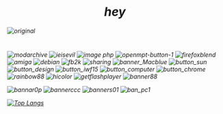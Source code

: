 <h1 align="center"><em>hey</h1>

![original](https://user-images.githubusercontent.com/70240006/167510959-f5b729c4-1a15-43df-8c1e-76aef55ca2ff.gif)


<h1 align="center"></h1>

![modarchive](https://user-images.githubusercontent.com/37962225/120224079-b5c84b80-c210-11eb-91b0-7c9d0f2ba1cd.gif) ![ieisevil](https://user-images.githubusercontent.com/37962225/120224104-c4aefe00-c210-11eb-880c-c3e55b8db34a.gif) ![image php](https://user-images.githubusercontent.com/70240006/130697079-c1c57585-e6e5-45b2-9f0e-1ed3bce64cc1.gif) ![openmpt-button-1](https://user-images.githubusercontent.com/37962225/120224166-e5775380-c210-11eb-901c-81dd324fa775.png)  ![firefoxblend](https://user-images.githubusercontent.com/70240006/131224189-93edcdf5-5466-4afb-a808-3a6c04ddd907.gif) ![amiga](https://user-images.githubusercontent.com/70240006/138148459-63addef9-7566-4422-8cbe-3ac850f0e5ad.gif) ![debian](https://user-images.githubusercontent.com/70240006/138148473-16297249-37ea-4cf8-95b4-816d79009cb0.gif) ![fb2k](https://user-images.githubusercontent.com/70240006/138148496-defdb939-0458-4fe1-bf10-70a67865734a.png)
 ![sharing](https://user-images.githubusercontent.com/70240006/138148500-a301c301-4575-4cc5-bea8-3c5d67487c33.gif) ![banner_Macblue](https://user-images.githubusercontent.com/70240006/138148533-df05cc06-22c8-48cc-b632-ae60b1486e9c.gif) ![button_sun](https://user-images.githubusercontent.com/70240006/138148543-1eee8288-12a4-4132-936c-09ba4838595e.gif) ![button_design](https://user-images.githubusercontent.com/70240006/138148555-3c997c2f-d76f-4d7b-b3e9-306a42b34a20.gif) ![button_iwf15](https://user-images.githubusercontent.com/70240006/138148563-7e08d4f5-dc26-48ea-9aac-6fbc8c8c31f4.gif) ![button_computer](https://user-images.githubusercontent.com/70240006/138148570-64e84f92-6919-4557-8b50-38e5e85f75a4.gif) ![button_chrome](https://user-images.githubusercontent.com/70240006/138148581-d107ac50-8b6b-460d-b5f1-19295bb94825.gif) ![rainbow88](https://user-images.githubusercontent.com/70240006/149725128-10c5c17d-f35c-41bc-b6bc-0f9c8b671ce0.gif) ![hicolor](https://user-images.githubusercontent.com/70240006/149725149-83b85a13-ad18-46c5-8ba2-961e911832ba.gif) ![getflashplayer](https://user-images.githubusercontent.com/70240006/149725166-f80cf3bb-5750-4915-907a-1d272ec16bab.gif) ![banner88](https://user-images.githubusercontent.com/70240006/149725564-9dd07865-4bb2-4064-a506-a71d58e059f3.gif)


![bannar0p](https://user-images.githubusercontent.com/70240006/149725191-6069e3cf-ca85-49c8-9a50-e011b04d7100.png) ![bannerccc](https://user-images.githubusercontent.com/70240006/149725521-d680e8a9-b94c-49c7-ba85-f0089d449123.gif) ![banners01](https://user-images.githubusercontent.com/70240006/149725534-9acf568f-4724-494d-a383-16914268a478.gif) ![ban_pc1](https://user-images.githubusercontent.com/70240006/149725550-644e8c1c-66ae-4646-bdf1-c17f0cb7d63c.gif)












[![Top Langs](https://github-readme-stats.vercel.app/api/top-langs/?username=vhoda)](https://github.com/vhoda/github-readme-stats)
<br>


